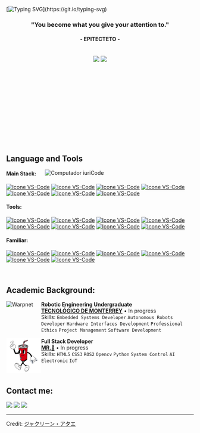 [![Typing SVG](https://readme-typing-svg.herokuapp.com?font=Pixelify+Sans&color=FF3670&size=35&center=true&vCenter=true&width=1000&lines=My+name+is+Jorge+(Mr.kokas);Welcome+to+my+GitHub!;I'm+Robotic+Engineering+Student)](https://git.io/typing-svg)

<h3 align="center">"You become what you give your attention to."</h3>
<h4 align="center">- EPITECTETO -</h4>

<br>

<div align="center" style="margin-bottom:200px">
 <img width=45% align="center" src="https://github-readme-stats.vercel.app/api?username=KOKAS-3o14TOS&theme=radical&show_icons=true" />
 <img width=40% align="center" src="https://github-readme-stats.vercel.app/api/top-langs/?username=KOKAS-3o14TOS&layout=compact&theme=radical" />
</div>


<br>

## Language and Tools

<img src="https://raw.githubusercontent.com/MicaelliMedeiros/micaellimedeiros/master/image/computer-illustration.png" min-width="400px" max-width="400px" width="400px" align="right" alt="Computador iuriCode">

#### Main Stack:
  [<img height="48px" width="48px" alt="Icone VS-Code" src="https://skillicons.dev/icons?i=html"/>](https://developer.mozilla.org/en-US/docs/Web/HTML)
  [<img height="48px" width="48px" alt="Icone VS-Code" src="https://skillicons.dev/icons?i=css"/>](https://developer.mozilla.org/en-US/docs/Web/CSS)
  [<img height="48px" width="48px" alt="Icone VS-Code" src="https://skillicons.dev/icons?i=py"/>](https://www.python.org/)
  [<img height="48px" width="48px" alt="Icone VS-Code" src="https://skillicons.dev/icons?i=cs"/>](https://dotnet.microsoft.com/es-es/languages/csharp)
  [<img height="48px" width="48px" alt="Icone VS-Code" src="https://skillicons.dev/icons?i=cpp"/>](https://react.dev/)
  [<img height="48px" width="48px" alt="Icone VS-Code" src="https://skillicons.dev/icons?i=c"/>](https://cplusplus.com/)
  [<img height="48px" width="48px" alt="Icone VS-Code" src="https://skillicons.dev/icons?i=matlab"/>](https://la.mathworks.com/products/matlab.html)

#### Tools:

  [<img height="48px" width="48px" alt="Icone VS-Code" src="https://skillicons.dev/icons?i=figma"/>](https://www.figma.com/)
  [<img height="48px" width="48px" alt="Icone VS-Code" src="https://skillicons.dev/icons?i=vscode"/>](https://code.visualstudio.com/)
  [<img height="48px" width="48px" alt="Icone VS-Code" src="https://skillicons.dev/icons?i=github"/>](https://github.com/)
  [<img height="48px" width="48px" alt="Icone VS-Code" src="https://skillicons.dev/icons?i=unity"/>](https://unity.com/en)
  [<img height="48px" width="48px" alt="Icone VS-Code" src="https://skillicons.dev/icons?i=ubuntu"/>](https://ubuntu.com/)
  [<img height="48px" width="48px" alt="Icone VS-Code" src="https://skillicons.dev/icons?i=raspberrypi"/>](https://www.raspberrypi.com/)
  [<img height="48px" width="48px" alt="Icone VS-Code" src="https://skillicons.dev/icons?i=ros"/>](https://docs.ros.org/en/foxy/index.html)
  [<img height="48px" width="48px" alt="Icone VS-Code" src="https://skillicons.dev/icons?i=tensorflow"/>](https://www.tensorflow.org/?hl=en)


 #### Familiar:
  [<img height="48px" width="48px" alt="Icone VS-Code" src="https://skillicons.dev/icons?i=androidstudio"/>](https://developer.android.com/studio?hl=es-419)
  [<img height="48px" width="48px" alt="Icone VS-Code" src="https://skillicons.dev/icons?i=bash"/>](https://www.hostinger.mx/tutoriales/bash-script-linux)
  [<img height="48px" width="48px" alt="Icone VS-Code" src="https://skillicons.dev/icons?i=mysql"/>](https://www.mysql.com/)
  [<img height="48px" width="48px" alt="Icone VS-Code" src="https://skillicons.dev/icons?i=flask"/>](https://flask.palletsprojects.com/en/3.0.x/)
  [<img height="48px" width="48px" alt="Icone VS-Code" src="https://skillicons.dev/icons?i=grafana"/>](https://grafana.com/)
  [<img height="48px" width="48px" alt="Icone VS-Code" src="https://skillicons.dev/icons?i=blender"/>](https://blender.com/)

<br>

## Academic Background:

[<img align="left" height="94px" width="94px" alt="Warpnet" src="https://imgs.search.brave.com/tCtED9PofXwPs6v3k6YjNqe0ymH1BAw2Pjs7UEwZOSc/rs:fit:860:0:0/g:ce/aHR0cHM6Ly9kM25q/amNiaGJvamJvdC5j/bG91ZGZyb250Lm5l/dC9hcGkvdXRpbGl0/aWVzL3YxL2ltYWdl/cHJveHkvaHR0cHM6/Ly9jb3Vyc2VyYS11/bml2ZXJzaXR5LWFz/c2V0cy5zMy5hbWF6/b25hd3MuY29tL2Zj/LzYzYTM3MDg3ZWYx/MWU1ODFiOGViMzQy/OWRlZTJlNy9sb2dv/X3RlY18zNjB4MzYw/X2JsYW5jby1zb2Jy/ZS1henVsLnBuZz9h/dXRvPWZvcm1hdCxj/b21wcmVzcyZkcHI9/MSZ3PTE4MCZoPTE4/MA"/>](https://www.uninter.com/)
**Robotic Engineering Undergraduate** \
[**TECNOLÓGICO DE MONTERREY**](https://tec.mx/en)  • In progress\
Skills: `Embedded Systems Developer` `Autonomous Robots Developer` `Hardware Interfaces Development` `Professional Ethics` `Project Management` `Software Development` 

[<img align="left" height="94px" width="94px" alt="Warpnet" src="https://github.com/KOKAS-3o14TOS/JorgeMtzLpz.github.io/blob/main/IMG/cv.png"/>]([https://www.onebitcode.com/](https://github.com/KOKAS-3o14TOS/JorgeMtzLpz.github.io/blob/main/IMG/cv.png))
**Full Stack Developer** \
[**MR.🥤**](https://www.youtube.com/channel/UCwYwpt62F9pclR_qkHwY4-w) • In progress \
Skills: `HTML5` `CSS3` `ROS2` `Opencv` `Python` `System Control` `AI` `Electronic` `IoT` 

<br>

## Contact me:
<div>
<a href="https://www.instagram.com/jorgemtz_kokas/" target="_blank"><img loading="lazy" src="https://img.shields.io/badge/-Instagram-%23E4405F?style=for-the-badge&logo=instagram&logoColor=white" target="_blank"></a>
<a href = "mailto: kokaslocas123@gmail.com"><img loading="lazy" src="https://img.shields.io/badge/Gmail-D14836?style=for-the-badge&logo=gmail&logoColor=white" target="_blank"></a>
<a href="https://www.linkedin.com/in/jorgemtzlpz/" target="_blank"><img loading="lazy" src="https://img.shields.io/badge/-LinkedIn-%230077B5?style=for-the-badge&logo=linkedin&logoColor=white" target="_blank"></a>   
</div>


------
Credit: [ジャクリーン・アタエ](https://github.com/jacquelineatae)
